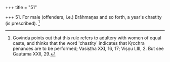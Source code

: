 +++
title = "51"

+++
51. For male (offenders, i.e.) Brāhmaṇas and so forth, a year's chastity (is prescribed). [^42] 


[^42]:  Govinda points out that this rule refers to adultery with women of equal caste, and thinks that the word 'chastity' indicates that Kṛcchra penances are to be performed; Vasiṣṭha XXI, 16, 17; Viṣṇu LIII, 2. But see Gautama XXII, 29.
